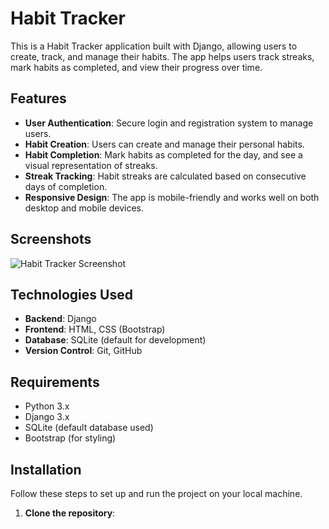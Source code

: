 # Habit Tracker

This is a Habit Tracker application built with Django, allowing users to create, track, and manage their habits. The app helps users track streaks, mark habits as completed, and view their progress over time.

## Features

- **User Authentication**: Secure login and registration system to manage users.
- **Habit Creation**: Users can create and manage their personal habits.
- **Habit Completion**: Mark habits as completed for the day, and see a visual representation of streaks.
- **Streak Tracking**: Habit streaks are calculated based on consecutive days of completion.
- **Responsive Design**: The app is mobile-friendly and works well on both desktop and mobile devices.

## Screenshots

![Habit Tracker Screenshot](https://via.placeholder.com/600x400?text=Habit+Tracker+Screenshot)

## Technologies Used

- **Backend**: Django
- **Frontend**: HTML, CSS (Bootstrap)
- **Database**: SQLite (default for development)
- **Version Control**: Git, GitHub

## Requirements

- Python 3.x
- Django 3.x
- SQLite (default database used)
- Bootstrap (for styling)

## Installation

Follow these steps to set up and run the project on your local machine.

1. **Clone the repository**:
   ```bash
  
